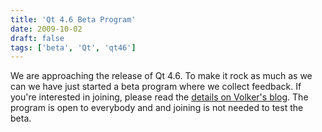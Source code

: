 ```yaml
---
title: 'Qt 4.6 Beta Program'
date: 2009-10-02
draft: false
tags: ['beta', 'Qt', 'qt46']
---
```


We are approaching the release of Qt 4.6. To make it rock as much as we can we have just started a beta program where we collect feedback. If you're interested in joining, please read the [details on Volker's blog](http://labs.trolltech.com/blogs/2009/09/30/join-the-qt-46-beta-program/). The program is open to everybody and and joining is not needed to test the beta.